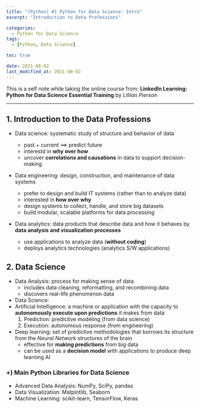 ```yaml
---
title: "[Python] #1 Python for Data Science: Intro"
excerpt: "Introduction to Data Professions"

categories:
  - Python for Data Science
tags:
  - [Python, Data Science]

toc: true

date: 2021-08-02
last_modified_at: 2021-08-02
---
```


This is a self note while taking the online course from:
**LinkedIn Learning: Python for Data Science Essential Training** by _Lillian Pierson_

---

## 1. Introduction to the Data Professions

- Data science: systematic study of structure and behavior of data

  - past + current ==> predict future
  - interestd in **why over how**
  - uncover **correlations and causations** in data to support decision-making

- Data engineering: design, construction, and maintenance of data systems

  - prefer to design and build IT systems (rather than to analyze data)
  - interested in **how over why**
  - design systems to collect, handle, and store big datasets
  - build modular, scalable platforms for data processing

- Data analytics: data products that describe data and how it behaves by **data analysis and visualization processes**
  - use applications to analyze data (**without coding**)
  - deploys analytics technologies (analytics S/W applications)

## 2. Data Science

- Data Analysis: process for making sense of data
  - includes data cleaning, reformatting, and recombining data
  - discovers real-life phenomenon data
- Data Science:
- Artificial Intelligence: a machine or application with the capacity to **autonomously execute upon predictions** it makes from data
  1. Prediction: predictive modeling (from data science)
  2. Execution: autonomous response (from engineering)
- Deep learning: set of predictive methodologies that borrows its structure from the _Neural Network_ structures of the brain
  - effective for **making predictions** from big data
  - can be used as a **decision model** with applications to produce deep learning AI

### +) Main Python Libraries for Data Science

- Advanced Data Analysis: NumPy, SciPy, pandas
- Data Visualization: Matplotlib, Seaborn
- Machine Learning: scikit-learn, TensorFlow, Keras
